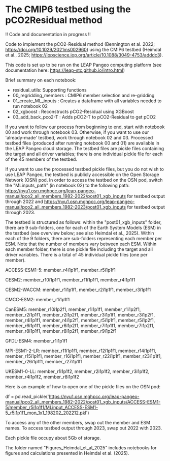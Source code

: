 # The CMIP6 testbed using the pCO2Residual method

!! Code and documentation in progress !!

Code to implement the pCO2-Residual method (Bennington et al. 2022; https://doi.org/10.1029/2021ms002960) using the CMIP6 testbed (Heimdal et al., 2025; https://iopscience.iop.org/article/10.1088/3049-4753/adddc3).  

This code is set up to be run on the LEAP Pangeo computing platform (see documentation here: https://leap-stc.github.io/intro.html)

Brief summary on each notebook:
- residual_utils: Supporting functions
- 00_regridding_members : CMIP6 member selection and re-gridding 
- 01_create_ML_inputs : Creates a dataframe with all variables needed to run notebook 02
- 02_xgboost : Reconstructs pCO2-Residual using XGBoost
- 03_add_back_pco2-T : Adds pCO2-T to pCO2-Residual to get pCO2

If you want to follow our process from beginning to end, start with notebook 00 and work through notebook 03. Otherwise, if you want to use our 'already-made' testbed, work through notebook 02 and 03. Processed testbed files (produced after running notebook 00 and 01) are available in the LEAP Pangeo cloud storage. The testbed files are pickle files containing the target and all driver variables; there is one individual pickle file for each of the 45 members of the testbed. 

If you want to use the processed testbed pickle files, but you do not wish to use LEAP Pangeo, the testbed is publicly accessible on the Open Storage Network (OSN) pod. In order to access the testbed on the OSN pod, switch the "MLinputs_path" (in notebook 02) to the following path: https://nyu1.osn.mghpcc.org/leap-pangeo-manual/pco2_all_members_1982-2022/post01_xgb_inputs for testbed output through 2022 and https://nyu1.osn.mghpcc.org/leap-pangeo-manual/pco2_all_members_1982-2023/post01_xgb_inputs for testbed output through 2023. 

The testbed is structured as follows: within the "post01_xgb_inputs" folder, there are 9 sub-folders, one for each of the Earth System Models (ESM) in the testbed (see overview below; see also Heimdal et al., 2025). Within each of the 9 folders, there are sub-folders representing each member per ESM. Note that the number of members vary between each ESM. Within each member folder, there is one pickle file including the target and all driver variables. There is a total of 45 individual pickle files (one per member). 

ACCESS-ESM1-5:
  member_r4i1p1f1,
  member_r5i1p1f1

CESM2:
  member_r10i1p1f1,
  member_r11i1p1f1,
  member_r4i1p1f1

CESM2-WACCM:
  member_r1i1p1f1,
  member_r2i1p1f1,
  member_r3i1p1f1

CMCC-ESM2:
  member_r1i1p1f1

CanESM5:
  member_r10i1p2f1,
  member_r1i1p1f1,
  member_r1i1p2f1,
  member_r2i1p1f1,
  member_r2i1p2f1,
  member_r3i1p1f1,
  member_r3i1p2f1,
  member_r4i1p1f1,
  member_r4i1p2f1,
  member_r5i1p1f1,
  member_r5i1p2f1,
  member_r6i1p1f1,
  member_r6i1p2f1,
  member_r7i1p1f1,
  member_r7i1p2f1,
  member_r8i1p1f1,
  member_r8i1p2f1,
  member_r9i1p2f1

GFDL-ESM4:
  member_r1i1p1f1

MPI-ESM1-2-LR:
  member_r11i1p1f1,
  member_r12i1p1f1,
  member_r14i1p1f1,
  member_r15i1p1f1,
  member_r16i1p1f1,
  member_r22i1p1f1,
  member_r23i1p1f1,
  member_r26i1p1f1,
  member_r27i1p1f1

UKESM1-0-LL:
  member_r1i1p1f2,
  member_r2i1p1f2,
  member_r3i1p1f2,
  member_r4i1p1f2,
  member_r8i1p1f2

Here is an example of how to open one of the pickle files on the OSN pod:

df = pd.read_pickle('https://nyu1.osn.mghpcc.org/leap-pangeo-manual/pco2_all_members_1982-2022/post01_xgb_inputs/ACCESS-ESM1-5/member_r5i1p1f1/MLinput_ACCESS-ESM1-5_r5i1p1f1_mon_1x1_198202_202212.pkl')

To access any of the other members, swap out the member and ESM names. To access testbed output through 2023, swap out 2022 with 2023. 

Each pickle file occupy about 5Gb of storage.

The folder named "Figures_Heimdal_et_al_2025" includes notebooks for figures and calculations presented in Heimdal et al. (2025).
